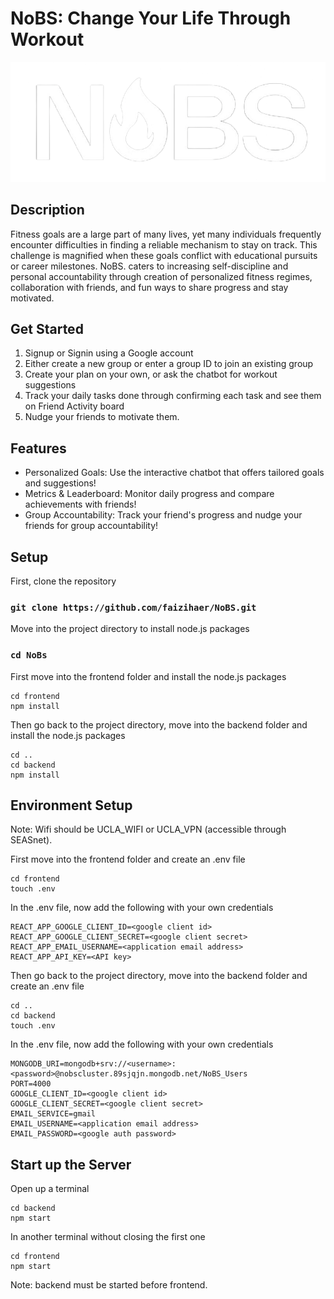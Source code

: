 # NoBS: Change Your Life Through Workout

<p style="text-align: center;">
  <img src="frontend/public/Nobswhite.png" alt="Logo" />
</p>

## Description

Fitness goals are a large part of many lives, yet many individuals frequently encounter difficulties in finding a reliable mechanism to stay on track. This challenge is magnified when these goals conflict with educational pursuits or career milestones. NoBS. caters to increasing self-discipline and personal accountability through creation of personalized fitness regimes, collaboration with friends, and fun ways to share progress and stay motivated.

## Get Started

1. Signup or Signin using a Google account
2. Either create a new group or enter a group ID to join an existing group
3. Create your plan on your own, or ask the chatbot for workout suggestions
4. Track your daily tasks done through confirming each task and see them on Friend Activity board
5. Nudge your friends to motivate them.

## Features

- Personalized Goals: Use the interactive chatbot that offers tailored goals and suggestions!
- Metrics & Leaderboard: Monitor daily progress and compare achievements with friends!
- Group Accountability: Track your friend's progress and nudge your friends for group accountability!

## Setup

First, clone the repository

### `git clone https://github.com/faizihaer/NoBS.git`

Move into the project directory to install node.js packages

### `cd NoBs`

First move into the frontend folder and install the node.js packages

```
cd frontend
npm install
```

Then go back to the project directory, move into the backend folder and install the node.js packages

```
cd ..
cd backend
npm install
```

## Environment Setup
Note: Wifi should be UCLA_WIFI or UCLA_VPN (accessible through SEASnet).

First move into the frontend folder and create an .env file

```
cd frontend
touch .env
```

In the .env file, now add the following with your own credentials

```
REACT_APP_GOOGLE_CLIENT_ID=<google client id>
REACT_APP_GOOGLE_CLIENT_SECRET=<google client secret>
REACT_APP_EMAIL_USERNAME=<application email address>
REACT_APP_API_KEY=<API key>
```

Then go back to the project directory, move into the backend folder and create an .env file

```
cd ..
cd backend
touch .env
```

In the .env file, now add the following with your own credentials

```
MONGODB_URI=mongodb+srv://<username>:<password>@nobscluster.89sjqjn.mongodb.net/NoBS_Users
PORT=4000
GOOGLE_CLIENT_ID=<google client id>
GOOGLE_CLIENT_SECRET=<google client secret>
EMAIL_SERVICE=gmail
EMAIL_USERNAME=<application email address>
EMAIL_PASSWORD=<google auth password>
```

## Start up the Server

Open up a terminal

```
cd backend
npm start
```

In another terminal without closing the first one

```
cd frontend
npm start
```

Note: backend must be started before frontend. 
